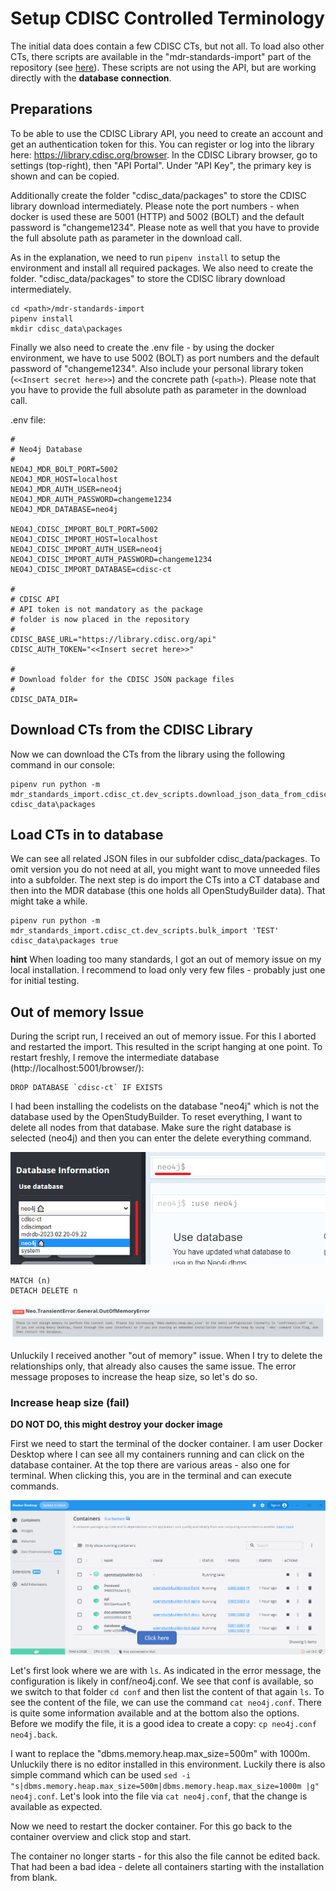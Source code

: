 # Setup CDISC Controlled Terminology

The initial data does contain a few CDISC CTs, but not all. To load also other CTs, there scripts are available in the "mdr-standards-import" part of the repository (see [here](https://gitlab.com/Novo-Nordisk/nn-public/openstudybuilder/OpenStudyBuilder-Solution/-/tree/main/mdr-standards-import)). These scripts are not using the API, but are working directly with the **database connection**. 

## Preparations

To be able to use the CDISC Library API, you need to create an account and get an authentication token for this. You can register or log into the library here: https://library.cdisc.org/browser. In the CDISC Library browser, go to settings (top-right), then "API Portal". Under "API Key", the primary key is shown and can be copied.

Additionally create the folder "cdisc_data/packages" to store the CDISC library download intermediately. Please note the port numbers - when docker is used these are 5001 (HTTP) and 5002 (BOLT) and the default password is "changeme1234". Please note as well that you have to provide the full absolute path as parameter in the download call.

As in the explanation, we need to run `pipenv install` to setup the environment and install all required packages. We also need to create the folder. "cdisc_data/packages" to store the CDISC library download intermediately.

```
cd <path>/mdr-standards-import
pipenv install
mkdir cdisc_data\packages
```

Finally we also need to create the .env file - by using the docker environment, we have to use 5002 (BOLT) as port numbers and the default password of "changeme1234". Also include your personal library token (`<<Insert secret here>>`) and the concrete path (`<path>`). Please note that you have to provide the full absolute path as parameter in the download call.

.env file:

```
#
# Neo4j Database
#
NEO4J_MDR_BOLT_PORT=5002
NEO4J_MDR_HOST=localhost
NEO4J_MDR_AUTH_USER=neo4j
NEO4J_MDR_AUTH_PASSWORD=changeme1234
NEO4J_MDR_DATABASE=neo4j

NEO4J_CDISC_IMPORT_BOLT_PORT=5002
NEO4J_CDISC_IMPORT_HOST=localhost
NEO4J_CDISC_IMPORT_AUTH_USER=neo4j
NEO4J_CDISC_IMPORT_AUTH_PASSWORD=changeme1234
NEO4J_CDISC_IMPORT_DATABASE=cdisc-ct

#
# CDISC API
# API token is not mandatory as the package
# folder is now placed in the repository
#
CDISC_BASE_URL="https://library.cdisc.org/api"
CDISC_AUTH_TOKEN="<<Insert secret here>>"

#
# Download folder for the CDISC JSON package files
#
CDISC_DATA_DIR=

```

## Download CTs from the CDISC Library

Now we can download the CTs from the library using the following command in our console:

```
pipenv run python -m mdr_standards_import.cdisc_ct.dev_scripts.download_json_data_from_cdisc_api cdisc_data\packages
```

## Load CTs in to database

We can see all related JSON files in our subfolder cdisc_data/packages. To omit version you do not need at all, you might want to move unneeded files into a subfolder. The next step is do import the CTs into a CT database and then into the MDR database (this one holds all OpenStudyBuilder data). That might take a while.

```
pipenv run python -m mdr_standards_import.cdisc_ct.dev_scripts.bulk_import 'TEST' cdisc_data\packages true
```

**hint** When loading too many standards, I got an out of memory issue on my local installation. I recommend to load only very few files - probably just one for initial testing.

## Out of memory Issue

During the script run, I received an out of memory issue. For this I aborted and restarted the import. This resulted in the script hanging at one point. To restart freshly, I remove the intermediate database (http://localhost:5001/browser/):

```
DROP DATABASE `cdisc-ct` IF EXISTS
```

I had been installing the codelists on the database "neo4j" which is not the database used by the OpenStudyBuilder. To reset everything, I want to delete all nodes from that database. Make sure the right database is selected (neo4j) and then you can enter the delete everything command.

![Screenshot to select the right database neo4j](./img/install_standards_01.png)

```
MATCH (n)
DETACH DELETE n
```

![Screenshot out of memory](./img/install_standards_02.png)

Unluckily I received another "out of memory" issue. When I try to delete the relationships only, that already also causes the same issue. The error message proposes to increase the heap size, so let's do so.

### Increase heap size (fail)

**DO NOT DO, this might destroy your docker image**

First we need to start the terminal of the docker container. I am user Docker Desktop where I can see all my containers running and can click on the database container. At the top there are various areas - also one for terminal. When clicking this, you are in the terminal and can execute commands.

![Screenshot of Docker Desktop with click instructions](./img/install_standards_03.png)

Let's first look where we are with `ls`. As indicated in the error message, the configuration is likely in conf/neo4j.conf. We see that conf is available, so we switch to that folder `cd conf` and then list the content of that again `ls`. To see the content of the file, we can use the command `cat neo4j.conf`. There is quite some information available and at the bottom also the options. Before we modify the file, it is a good idea to create a copy: `cp neo4j.conf neo4j.back`.

I want to replace the "dbms.memory.heap.max_size=500m" with 1000m. Unluckily there is no editor installed in this environment. Luckily there is also simple command which can be used `sed -i "s|dbms.memory.heap.max_size=500m|dbms.memory.heap.max_size=1000m |g" neo4j.conf`. Let's look into the file via `cat neo4j.conf`, that the change is available as expected.

Now we need to restart the docker container. For this go back to the container overview and click stop and start.

The container no longer starts - for this also the file cannot be edited back. That had been a bad idea - delete all containers starting with the installation from blank.

